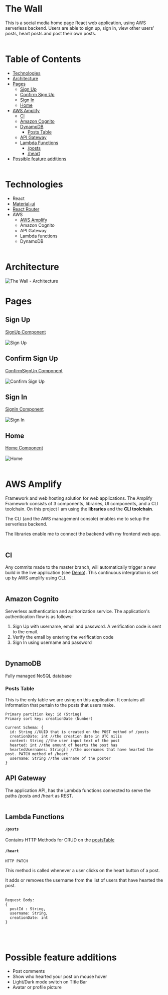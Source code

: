 # The Wall
This is a social media home page React web application, using AWS serverless backend. Users are able to sign up, sign in, view other users' posts, heart posts and post their own posts.
<br></br>

# Table of Contents
* [Technologies](#technologies)
* [Architecture](#architecture)
* [Pages](#pages)
  * [Sign Up](#sign-up)
  * [Confirm Sign Up](#confirm-sign-up)
  * [Sign In](#sign-in)
  * [Home](#home)
* [AWS Amplify](#aws-amplify)
  * [CI](#ci)
  * [Amazon Cognito](#amazon-cognito)
  * [DynamoDB](#dynamodb)
    * [Posts Table](#posts-table)
  * [API Gateway](#api-gateway)
  * [Lambda Functions](#lambda-functions)
    * [/posts](#/posts)
    * [/heart](#/heart)
* [Possible feature additions](#possible-feature-additions)
<br></br>
# Technologies

* React
* [Material-ui](https://material-ui.com/)
* [React Router](https://reactrouter.com/)
* AWS
  * [AWS Amplify](https://aws.amazon.com/amplify/)
  * Amazon Cognito
  * API Gateway
  * Lambda functions
  * DynamoDB
<br></br>

# Architecture
![The Wall - Architecture](/docs/TheWallArchitecture.jpg?raw=true "The Wall - Architecture")

# Pages

## Sign Up
[SignUp Component](/src/components/SignUp.jsx)
<br></br>
![Sign Up](/docs/images/SignUp.JPG?raw=true "Sign Up")

## Confirm Sign Up
[ConfirmSignUp Component](/src/components/ConfirmSignUp.jsx)
<br></br>
![Confirm Sign Up](/docs/images/VerifyUser.jJPG?raw=true "Confirm Sign Up")

## Sign In
[SignIn Component](/src/components/SignIn.jsx)
<br></br>
![Sign In](/docs/images/SignIn.JPG?raw=true "Sign In")

## Home
[Home Component](/src/components/Home.jsx)
<br></br>
![Home](/docs/images/Home.JPG?raw=true "Home")
<br></br>

# AWS Amplify
Framework and web hosting solution for web applications.
The Amplify Framework consists of 3 components, libraries, UI components, and a CLI toolchain. On this project I am using the __libraries__ and the __CLI toolchain__.

The CLI (and the AWS management console) enables me to setup the serverless backend.

The libraries enable me to connect the backend with my frontend web app.
<br></br>
## CI
Any commits made to the master branch, will automatically trigger a new build in the live application (see [Demo](#demo)).
This continuous intergration is set up by AWS amplify using CLI.
<br></br>

## Amazon Cognito
Serverless authentication and authorization service.
The application's authentication flow is as follows:

1. Sign Up with username, email and password. A verification code is sent to the email.
1. Verify the email by entering the verification code
1. Sign In using username and password
<br></br>

## DynamoDB
Fully managed NoSQL database 

### Posts Table
This is the only table we are using on this application. It contains all information that pertain to the posts that users make.

```
Primary partition key: id (String)
Primary sort key: creationDate (Number)

Current Schema: {
  id: String //UUID that is created on the POST method of /posts
  creationDate: int //the creation date in UTC milis
  content: String //the user input text of the post
  hearted: int //the amount of hearts the post has
  heartedUsernames: String[] //the usernames that have hearted the post. PATCH method of /heart
  username: String //the username of the poster
}
```
## API Gateway
The application API, has the Lambda functions connected to serve the paths /posts and /heart as REST.
<br></br>

## Lambda Functions

#### `/posts`
Contains HTTP Methods for CRUD on the [postsTable](#posts-table)

#### `/heart`

`HTTP PATCH`

This method is called whenever a user clicks on the heart button of a post.

It adds or removes the username from the list of users that have hearted the post.
<br></br>
```
Request Body:
{
  postId : String,
  username: String,
  creationDate: int
}
```
<br></br>
# Possible feature additions

* Post comments
* Show who hearted your post on mouse hover
* Light/Dark mode switch on TItle Bar
* Avatar or profile picture
